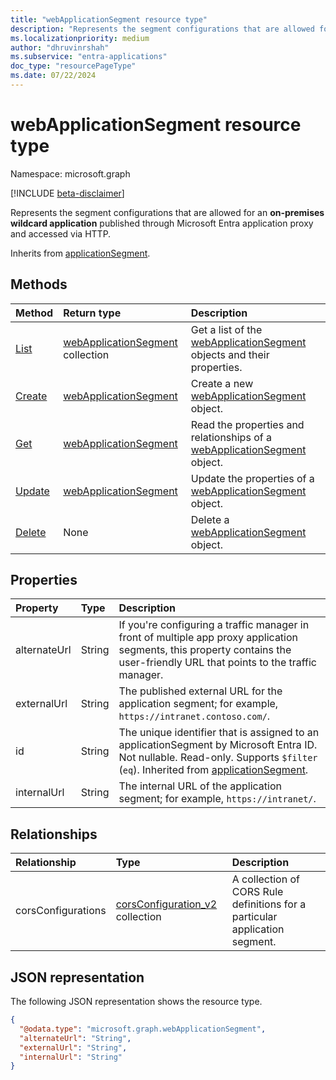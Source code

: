 ```yaml
---
title: "webApplicationSegment resource type"
description: "Represents the segment configurations that are allowed for an on-premises wildcard application published through Microsoft Entra application proxy."
ms.localizationpriority: medium
author: "dhruvinrshah"
ms.subservice: "entra-applications"
doc_type: "resourcePageType"
ms.date: 07/22/2024
---
```


# webApplicationSegment resource type

Namespace: microsoft.graph

[!INCLUDE [beta-disclaimer](../../includes/beta-disclaimer.md)]

Represents the segment configurations that are allowed for an **on-premises wildcard application** published through Microsoft Entra application proxy and accessed via HTTP.

Inherits from [applicationSegment](applicationsegment.md).

## Methods

|Method|Return type|Description|
|:---|:---|:---|
|[List](../api/websegmentconfiguration-list-applicationsegments.md)|[webApplicationSegment](../resources/webapplicationsegment.md) collection|Get a list of the [webApplicationSegment](../resources/webapplicationsegment.md) objects and their properties.|
|[Create](../api/websegmentconfiguration-post-applicationsegments.md)|[webApplicationSegment](../resources/webapplicationsegment.md)|Create a new [webApplicationSegment](../resources/webapplicationsegment.md) object.|
|[Get](../api/webapplicationsegment-get.md)|[webApplicationSegment](../resources/webapplicationsegment.md)|Read the properties and relationships of a [webApplicationSegment](../resources/webapplicationsegment.md) object.|
|[Update](../api/webapplicationsegment-update.md)|[webApplicationSegment](../resources/webapplicationsegment.md)|Update the properties of a [webApplicationSegment](../resources/webapplicationsegment.md) object.|
|[Delete](../api/websegmentconfiguration-delete-applicationsegments.md)|None|Delete a [webApplicationSegment](../resources/webapplicationsegment.md) object.|

## Properties

| Property     | Type        | Description |
|:-------------|:------------|:------------|
|alternateUrl|String|If you're configuring a traffic manager in front of multiple app proxy application segments, this property contains the user-friendly URL that points to the traffic manager.|
|externalUrl|String |The published external URL for the application segment; for example, `https://intranet.contoso.com/`.|
|id|String|The unique identifier that is assigned to an applicationSegment by Microsoft Entra ID. Not nullable. Read-only. Supports `$filter` (`eq`). Inherited from [applicationSegment](applicationsegment.md).|
|internalUrl|String |The internal URL of the application segment; for example, `https://intranet/`.|

## Relationships
|Relationship|Type|Description|
|:---|:---|:---|
|corsConfigurations|[corsConfiguration_v2](corsconfiguration_v2.md) collection|A collection of CORS Rule definitions for a particular application segment.|



## JSON representation

The following JSON representation shows the resource type.
<!-- {
  "blockType": "resource",
  "@odata.type": "microsoft.graph.webApplicationSegment"
}
-->
``` json
{
  "@odata.type": "microsoft.graph.webApplicationSegment",
  "alternateUrl": "String",
  "externalUrl": "String",
  "internalUrl": "String"
}
```
